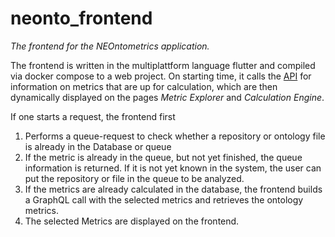 # neonto_frontend

*The frontend for the NEOntometrics application.*

The frontend is written in the multiplattform language flutter and compiled via docker compose to a web project. On starting time, it calls the [API](http://api.neontometrics.informatik.uni-rostock.de/metricexplorer) for information on metrics that are up for calculation, which are then dynamically displayed on the pages *Metric Explorer* and *Calculation Engine*.

If one starts a request, the frontend first
1. Performs a queue-request to check whether a repository or ontology file is already in the Database or queue
2. If the metric is already in the  queue, but not yet finished, the queue information is returned. If it is not yet known in the system, the user can put the repository or file in the queue to be analyzed.
3. If the metrics are already calculated in the database, the frontend builds a GraphQL call with the selected metrics and retrieves the ontology metrics.
4. The selected Metrics are displayed on the frontend. 
